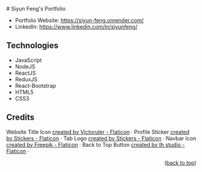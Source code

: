 <p id='readme-top'></p>
# Siyun Feng's Portfolio

- Portfolio Website: https://siyun-feng.onrender.com/
- LinkedIn: https://www.linkedin.com/in/siyunfeng/

## Technologies

- JavaScript
- NodeJS
- ReactJS
- ReduxJS
- React-Bootstrap
- HTML5
- CSS3

## Credits

Website Title Icon
<a href="https://www.flaticon.com/free-icons/woman" title="woman icons">created by Victoruler - Flaticon</a> ·
Profile Sticker
<a href="https://www.flaticon.com/free-stickers/profile" title="profile stickers">created by Stickers - Flaticon</a> ·
Tab Logo
<a href="https://www.flaticon.com/free-stickers/girl" title="girl stickers">created by Stickers - Flaticon</a> ·
Navbar Icon
<a href="https://www.flaticon.com/free-icons/mail" title="mail icons">created by Freepik - Flaticon</a> ·
Back to Top Button
<a href="https://www.flaticon.com/free-icons/top" title="top icons">created by th studio - Flaticon</a> ·

<p align="right">(<a href="#readme-top">back to top</a>)</p>
